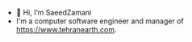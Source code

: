 - 👋 Hi, I’m SaeedZamani
- I'm a computer software engineer and manager of https://www.tehranearth.com.

<!---
SaeedZamani1983/SaeedZamani1983 is a ✨ special ✨ repository because its `README.md` (this file) appears on your GitHub profile.
You can click the Preview link to take a look at your changes.
--->
